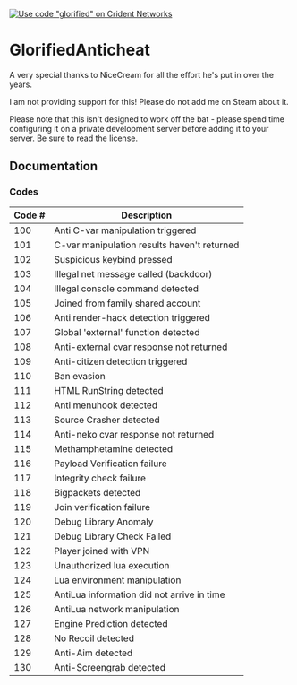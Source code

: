 [![Use code "glorified" on Crident Networks](https://cdn.discordapp.com/attachments/520721886326554629/691409295505621082/glorified.png)](https://crident.com/portal/aff.php?aff=906)

# GlorifiedAnticheat

A very special thanks to NiceCream for all the effort he's put in over the years.

I am not providing support for this! Please do not add me on Steam about it.

Please note that this isn't designed to work off the bat - please spend time configuring it on a private development server before adding it to your server. Be sure to read the license.

## Documentation

### Codes

| Code #                    | Description   |
| -------------             | ------------- |
| 100                       | Anti C-var manipulation triggered |
| 101                       | C-var manipulation results haven't returned |
| 102                       | Suspicious keybind pressed |
| 103                       | Illegal net message called (backdoor) |
| 104                       | Illegal console command detected |
| 105                       | Joined from family shared account |
| 106                       | Anti render-hack detection triggered |
| 107                       | Global 'external' function detected |
| 108                       | Anti-external cvar response not returned |
| 109                       | Anti-citizen detection triggered |
| 110                       | Ban evasion |
| 111                       | HTML RunString detected |
| 112                       | Anti menuhook detected |
| 113                       | Source Crasher detected |
| 114                       | Anti-neko cvar response not returned |
| 115                       | Methamphetamine detected |
| 116                       | Payload Verification failure |
| 117                       | Integrity check failure |
| 118                       | Bigpackets detected |
| 119                       | Join verification failure |
| 120                       | Debug Library Anomaly |
| 121                       | Debug Library Check Failed |
| 122                       | Player joined with VPN |
| 123                       | Unauthorized lua execution |
| 124                       | Lua environment manipulation |
| 125                       | AntiLua information did not arrive in time |
| 126                       | AntiLua network manipulation |
| 127                       | Engine Prediction detected |
| 128                       | No Recoil detected |
| 129                       | Anti-Aim detected |
| 130                       | Anti-Screengrab detected |
